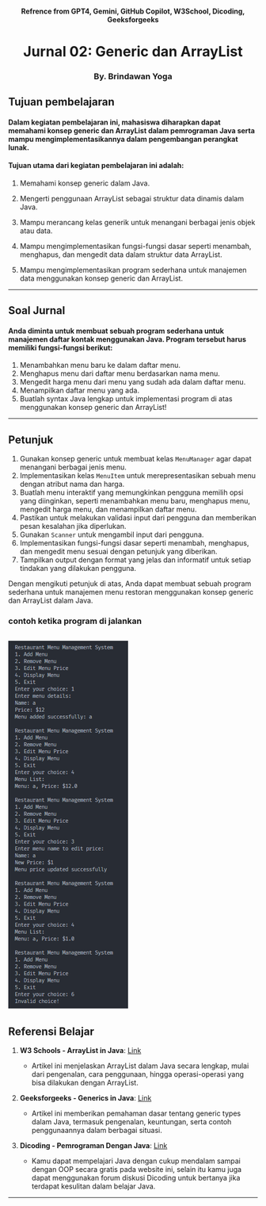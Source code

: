 #### <center align="center">Refrence from GPT4, Gemini, GitHub Copilot, W3School, Dicoding, Geeksforgeeks</center>
# <center>Jurnal 02: Generic dan ArrayList</center>
### <center>By. Brindawan Yoga</center>


<!-- <h1 align="center">Jurnal 02: Generic dan ArrayList</h1> -->

## Tujuan pembelajaran

#### Dalam kegiatan pembelajaran ini, mahasiswa diharapkan dapat memahami konsep generic dan ArrayList dalam pemrograman Java serta mampu mengimplementasikannya dalam pengembangan perangkat lunak. 

#### Tujuan utama dari kegiatan pembelajaran ini adalah:

1. Memahami konsep generic dalam Java.
2. Mengerti penggunaan ArrayList sebagai struktur data dinamis dalam Java.
3. Mampu merancang kelas generik untuk menangani berbagai jenis objek atau data.
4. Mampu mengimplementasikan fungsi-fungsi dasar seperti menambah, menghapus, dan mengedit data dalam struktur data ArrayList.

5. Mampu mengimplementasikan program sederhana untuk manajemen data menggunakan konsep generic dan ArrayList.


---

## Soal Jurnal

#### Anda diminta untuk membuat sebuah program sederhana untuk manajemen daftar kontak menggunakan Java. Program tersebut harus memiliki fungsi-fungsi berikut:

1. Menambahkan menu baru ke dalam daftar menu.
2. Menghapus menu dari daftar menu berdasarkan nama menu.
3. Mengedit harga menu dari menu yang sudah ada dalam daftar menu.
4. Menampilkan daftar menu yang ada.
5. Buatlah syntax Java lengkap untuk implementasi program di atas menggunakan konsep generic dan ArrayList!

---
## Petunjuk

1. Gunakan konsep generic untuk membuat kelas `MenuManager` agar dapat menangani berbagai jenis menu.
2. Implementasikan kelas `MenuItem` untuk merepresentasikan sebuah menu dengan atribut nama dan harga.
3. Buatlah menu interaktif yang memungkinkan pengguna memilih opsi yang diinginkan, seperti menambahkan menu baru, menghapus menu, mengedit harga menu, dan menampilkan daftar menu.
4. Pastikan untuk melakukan validasi input dari pengguna dan memberikan pesan kesalahan jika diperlukan.
5. Gunakan `Scanner` untuk mengambil input dari pengguna.
6. Implementasikan fungsi-fungsi dasar seperti menambah, menghapus, dan mengedit menu sesuai dengan petunjuk yang diberikan.
7. Tampilkan output dengan format yang jelas dan informatif untuk setiap tindakan yang dilakukan pengguna.

Dengan mengikuti petunjuk di atas, Anda dapat membuat sebuah program sederhana untuk manajemen menu restoran menggunakan konsep generic dan ArrayList dalam Java.

### contoh ketika program di jalankan

![alt text](image.png)
---

## Referensi Belajar

1. **W3 Schools - ArrayList in Java**: [Link](https://www.w3schools.com/java/java_arraylist.asp)
   - Artikel ini menjelaskan ArrayList dalam Java secara lengkap, mulai dari pengenalan, cara penggunaan, hingga operasi-operasi yang bisa dilakukan dengan ArrayList.

2. **Geeksforgeeks - Generics in Java**: [Link](https://www.geeksforgeeks.org/generics-in-java/)
   - Artikel ini memberikan pemahaman dasar tentang generic types dalam Java, termasuk pengenalan, keuntungan, serta contoh penggunaannya dalam berbagai situasi.

3. **Dicoding - Pemrograman Dengan Java**: [Link](https://www.dicoding.com/academies/60)
   - Kamu dapat mempelajari Java dengan cukup mendalam sampai dengan OOP secara gratis pada website ini, selain itu kamu juga dapat menggunakan forum diskusi Dicoding untuk bertanya jika terdapat kesulitan dalam belajar Java.

---
